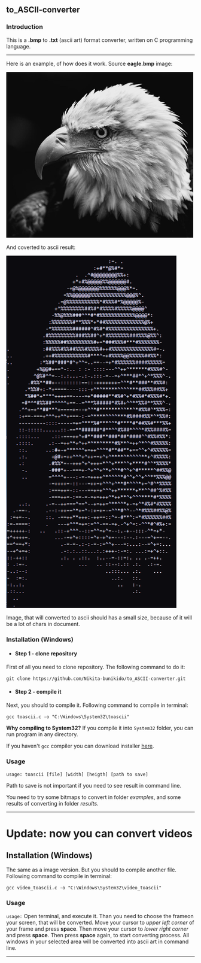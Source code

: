 ## to_ASCII-converter

### Introduction
This is a **.bmp** to **.txt** (ascii art) format converter, written on C programming language.

---

Here is an example, of how does it work.
Source **eagle.bmp** image:

![Alt text](_readme/eagle.jpg "Optional title")

And coverted to ascii result:

![Alt text](_readme/ascii.png "Optional title")

Image, that will converted to ascii should
has a small size, because of it will be a lot of chars in document.

### Installation (Windows)

- #### Step 1 - clone repository
First of all you need to clone repository. The following command to do it:

    git clone https://github.com/Nikita-bunikido/to_ASCII-converter.git

- #### Step 2 - compile it

Next, you should to
compile it. Following command to compile in
terminal:

    gcc toascii.c -o "C:\Windows\System32\toascii"

**Why compiling to System32?**
If you compile it into ```System32``` folder, you can run program in any directory.

If you haven't ```gcc``` compiler you can download installer [here](http://www.equation.com/servlet/equation.cmd?fa=fortran).

### Usage
```
usage: toascii [file] [width] [heigth] [path to save]
```

Path to save is not important if you need
to see result in command line.



You need to try some bitmaps
to convert in folder *examples*, and some results
of converting in folder *results*.

---

# Update: now you can convert videos

## Installation (Windows)

The same as a image version.
But you should to
compile another file. Following command to compile in
terminal:

    gcc video_toascii.c -o "C:\Windows\System32\video_toascii"

### Usage
```usage:``` Open terminal, and execute it. Than you need to choose the frameon your screen, that will be converted.  Move your cursor to *upper left corner* of your frame and press **space**. Then
move your cursor to *lower right corner* and press **space**. Then press **space** again, to start converting process. All windows in your selected area will be converted into ascii art in command line.

---